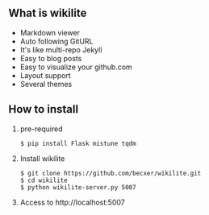 ## What is wikilite

 * Markdown viewer
 * Auto following GitURL
 * It's like multi-repo Jekyll
 * Easy to blog posts
 * Easy to visualize your github.com
 * Layout support
 * Several themes

## How to install

 1) pre-required

        $ pip install Flask mistune tqdm

 2) Install wikilite

        $ git clone https://github.com/becxer/wikilite.git
        $ cd wikilite
        $ python wikilite-server.py 5007

 3) Access to http://localhost:5007

